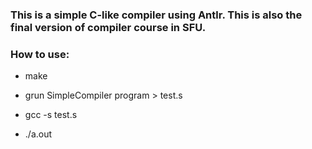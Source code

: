 ### This is a simple C-like compiler using Antlr. This is also the final version of compiler course in SFU.

### How to use:

* make

* grun SimpleCompiler program <path to test case> > test.s

* gcc -s test.s 

* ./a.out



